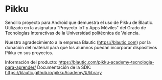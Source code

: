 # Pikku
Sencillo proyecto para Android que demuestra el uso de Pikku de Blautic.
Utilizado en la asignatura "Proyecto IoT y Apps Móviles" del Grado de Tecnologías Interactivas de la Universidad politécnica de Valencia.

Nuestro agradecimiento a la empresa Blautic (https://blautic.com) por la donación del material para que los alumnos puedan incorporar dispositivos Pikku en sus proyectos.

Información del producto: https://blautic.com/pikku-academy-tecnologia-para-aprender/
Documentación de la SDK: https://blautic.github.io/pikkuAcademy/#/library
